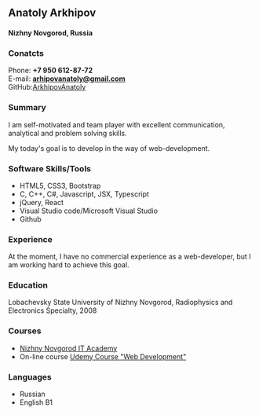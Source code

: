 ## Anatoly Arkhipov

#### Nizhny Novgorod, Russia

### Conatcts

Phone: **+7 950 612-87-72**\
E-mail: **arhipovanatoly@gmail.com**\
GitHub:[ArkhipovAnatoly](https://github.com/ArkhipovAnatoly)

### Summary

I am self-motivated and team player with excellent communication, analytical and problem solving skills.

My today's goal is to develop in the way of web-development.

### Software Skills/Tools

- HTML5, CSS3, Bootstrap
- C, C++, C#, Javascript, JSX, Typescript
- jQuery, React
- Visual Studio code/Microsoft Visual Studio
- Github

### Experience

At the moment, I have no commercial experience as a web-developer, but I am working hard to achieve this goal.

### Education

Lobachevsky State University of Nizhny Novgorod, Radiophysics and Electronics Specialty, 2008

### Courses

- [Nizhny Novgorod IT Academy](https://nn.itstep.org/)
- On-line course [Udemy Course "Web Development"](https://www.udemy.com/)

### Languages

- Russian
- English B1
